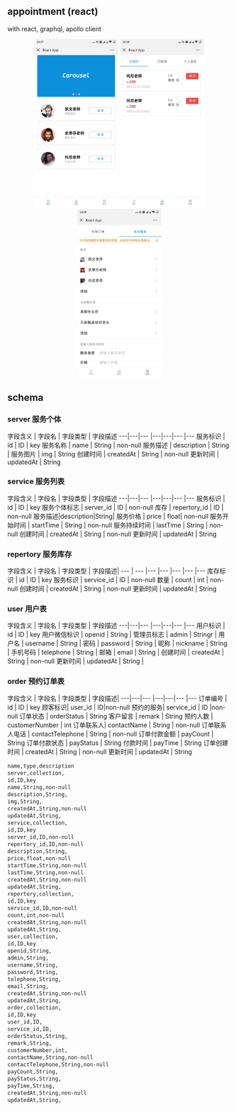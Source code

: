 ## appointment (react)
with react, graphql, apollo client

<div align="center">
    <img src="https://github.com/kulley/imgs/blob/master/appointment-react-1.jpg" width="190" >
    <img src="https://github.com/kulley/imgs/blob/master/appointment-react-2.jpg" width="190">
    <img src="https://github.com/kulley/imgs/blob/master/appointment-react-3.jpg" width="190" >
 </div>

 ## schema
 ### server 服务个体

 字段含义 | 字段名 | 字段类型 | 字段描述
 ---|---|--- |---|---|--- |---
 服务标识 | id | ID | key
 服务名称 | name | String | non-null
 服务描述  | description | String |
 服务图片 | img | String
 创建时间 | createdAt | String | non-null
 更新时间 | updatedAt | String

 ### service 服务列表

 字段含义 | 字段名 | 字段类型 | 字段描述
 ---|---|--- |---|---|--- |---
 服务标识 | id | ID | key
 服务个体标志 | server_id | ID | non-null
 库存 | repertory_id | ID | non-null
 服务描述|description|String|
 服务价格 | price | float| non-null
 服务开始时间 | startTime | String | non-null
 服务持续时间 | lastTime | String | non-null
 创建时间 | createdAt | String | non-null
 更新时间 | updatedAt | String


 ### repertory 服务库存

 字段含义 | 字段名 | 字段类型 | 字段描述|
 --- | --- |--- |--- |--- |--- |---
 库存标识 | id | ID | key
 服务标识 | service_id | ID | non-null
 数量 | count | int | non-null
 创建时间 | createdAt | String | non-null
 更新时间 | updatedAt | String

 ### user 用户表

 字段含义 | 字段名 | 字段类型 | 字段描述
 ---|---|--- |---|---|--- |---
 用户标识 | id | ID | key
 用户微信标识 | openid | String |
 管理员标志 | admin | Stringr |
 用户名 | username | String |
 密码 | password | String |
 昵称 | nickname | String |
 手机号码  | telephone | String |
 邮箱 | email | String |
 创建时间 | createdAt | String | non-null
 更新时间 | updatedAt | String |


 ### order 预约订单表

 字段含义 | 字段名 | 字段类型 | 字段描述|
 ---|---|--- |---|---|--- |---
 订单编号 | id | ID | key
 顾客标识| user_id | ID|non-null
 预约的服务| service_id | ID |non-null
 订单状态 | orderStatus | String
 客户留言 | remark | String
 预约人数 | customerNumber | int
 订单联系人| contactName | String | non-null
 订单联系人电话 | contactTelephone | String | non-null
 订单付款金额 | payCount | String
 订单付款状态 | payStatus | String
 付款时间 | payTime | String
 订单创建时间 | createdAt | String | non-null
 更新时间 | updatedAt | String


 ```
 name,type,description
 server,collection,
 id,ID,key
 name,String,non-null
 description,String,
 img,String,
 createdAt,String,non-null
 updatedAt,String,
 service,collection,
 id,ID,key
 server_id,ID,non-null
 repertory_id,ID,non-null
 description,String,
 price,float,non-null
 startTime,String,non-null
 lastTime,String,non-null
 createdAt,String,non-null
 updatedAt,String,
 repertory,collection,
 id,ID,key
 service_id,ID,non-null
 count,int,non-null
 createdAt,String,non-null
 updatedAt,String,
 user,collection,
 id,ID,key
 openid,String,
 admin,String,
 username,String,
 password,String,
 telephone,String,
 email,String,
 createdAt,String,non-null
 updatedAt,String,
 order,collection,
 id,ID,key
 user_id,ID,
 service_id,ID,
 orderStatus,String,
 remark,String,
 customerNumber,int,
 contactName,String,non-null
 contactTelephone,String,non-null
 payCount,String,
 payStatus,String,
 payTime,String,
 createdAt,String,non-null
 updatedAt,String,
 ```